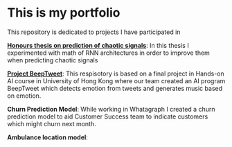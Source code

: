 # This is my portfolio

This repository is dedicated to projects I have participated in

[**Honours thesis on prediction of chaotic signals**](https://github.com/justsvykas/Is-Chaos-Good-For-Reservoir-Computing-): In this thesis I experimented with math of RNN architectures in order to improve them when predicting chaotic signals

[**Project BeepTweet**](https://github.com/justsvykas/BeepTweet): This respisotory is based on a final project in Hands-on AI course in University of Hong Kong where our team created an AI program BeepTweet which detects emotion from tweets and generates music based on emotion.

**Churn Prediction Model**: While working in Whatagraph I created a churn prediction model to aid Customer Success team to indicate customers which might churn next month.

**Ambulance location model**: 



